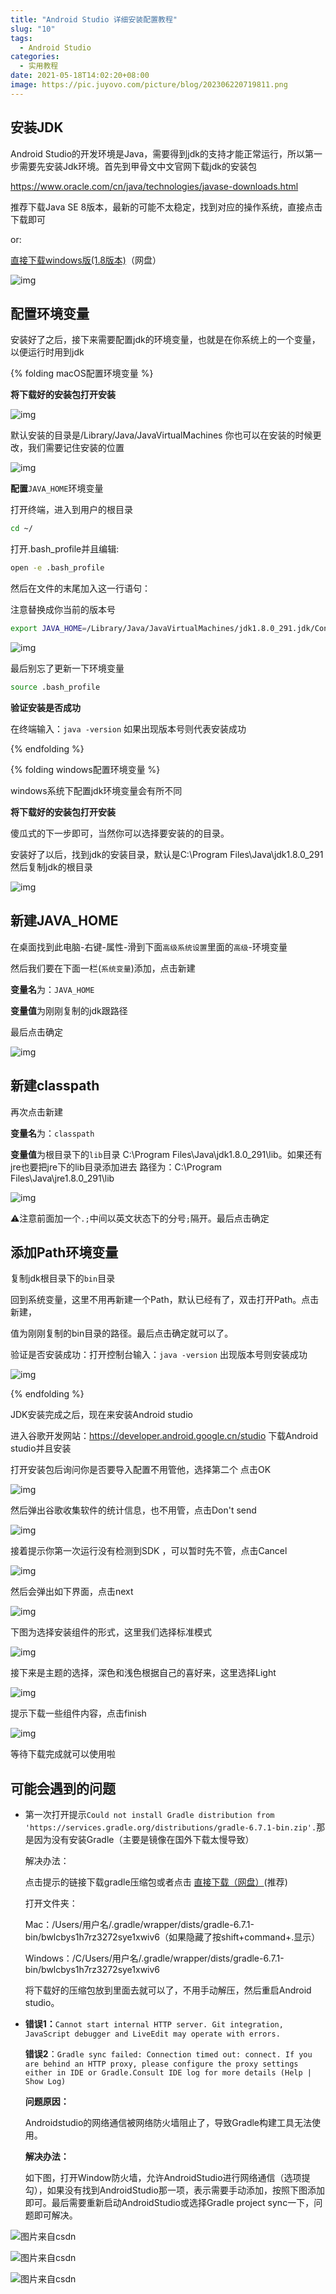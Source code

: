 ```yaml
---
title: "Android Studio 详细安装配置教程"
slug: "10"
tags:
  - Android Studio
categories:
  - 实用教程
date: 2021-05-18T14:02:20+08:00
image: https://pic.juyovo.com/picture/blog/202306220719811.png
---
```


## 安装JDK

Android Studio的开发环境是Java，需要得到jdk的支持才能正常运行，所以第一步需要先安装Jdk环境。首先到甲骨文中文官网下载jdk的安装包

https://www.oracle.com/cn/java/technologies/javase-downloads.html

推荐下载Java SE 8版本，最新的可能不太稳定，找到对应的操作系统，直接点击下载即可

or:

[直接下载windows版(1.8版本)](https://pan.juyovo.com/s/8Ootl)（网盘）

![img](https://pic.juyovo.com/picture/img/20210518142422.png)

## 配置环境变量

安装好了之后，接下来需要配置jdk的环境变量，也就是在你系统上的一个变量，以便运行时用到jdk

{% folding macOS配置环境变量 %}

**将下载好的安装包打开安装**

![img](https://pic.juyovo.com/picture/img/20210518143725.png)

默认安装的目录是/Library/Java/JavaVirtualMachines 你也可以在安装的时候更改，我们需要记住安装的位置

![img](https://pic.juyovo.com/picture/img/20210518153301.png)

**配置**`JAVA_HOME`环境变量

打开终端，进入到用户的根目录

```bash
cd ~/
```

打开.bash_profile并且编辑:

```bash
open -e .bash_profile
```

然后在文件的末尾加入这一行语句：

注意替换成你当前的版本号

```bash
export JAVA_HOME=/Library/Java/JavaVirtualMachines/jdk1.8.0_291.jdk/Contents/Home
```

![img](https://pic.juyovo.com/picture/img/20210518150452.png)

最后别忘了更新一下环境变量

```bash
source .bash_profile
```

**验证安装是否成功**

在终端输入：`java -version` 如果出现版本号则代表安装成功

{% endfolding %}

{% folding windows配置环境变量 %}

windows系统下配置jdk环境变量会有所不同

**将下载好的安装包打开安装**

傻瓜式的下一步即可，当然你可以选择要安装的的目录。

安装好了以后，找到jdk的安装目录，默认是C:\Program Files\Java\jdk1.8.0_291然后复制jdk的根目录

![img](https://pic.juyovo.com/picture/img/20210518153006.png)

## 新建JAVA_HOME

在桌面找到此电脑-右键-属性-滑到下面`高级系统设置`里面的`高级`-环境变量

然后我们要在下面一栏(`系统变量`)添加，点击新建

**变量名**为：`JAVA_HOME`

**变量值**为刚刚复制的jdk跟路径

最后点击确定

![img](https://pic.juyovo.com/picture/img/20210518154513.png)

## 新建classpath

再次点击新建

**变量名**为：`classpath`

**变量值**为根目录下的`lib`目录 C:\Program Files\Java\jdk1.8.0_291\lib。如果还有jre也要把jre下的lib目录添加进去 路径为：C:\Program Files\Java\jre1.8.0_291\lib

![img](https://pic.juyovo.com/picture/img/20210518160141.png)

⚠️注意前面加一个`.;`中间以英文状态下的分号`;`隔开。最后点击确定

## 添加Path环境变量

复制jdk根目录下的`bin`目录

回到系统变量，这里不用再新建一个Path，默认已经有了，双击打开Path。点击新建，

值为刚刚复制的bin目录的路径。最后点击确定就可以了。

验证是否安装成功：打开控制台输入：`java -version` 出现版本号则安装成功

![img](https://pic.juyovo.com/picture/img/20210518160129.png)

{% endfolding %}

JDK安装完成之后，现在来安装Android studio

进入谷歌开发网站：https://developer.android.google.cn/studio 下载Android studio并且安装

打开安装包后询问你是否要导入配置不用管他，选择第二个 点击OK

![img](https://pic.juyovo.com/picture/img/20210518163055.png)

然后弹出谷歌收集软件的统计信息，也不用管，点击Don't send

![img](https://pic.juyovo.com/picture/img/20210518163109.png)

接着提示你第一次运行没有检测到SDK ，可以暂时先不管，点击Cancel

![img](https://pic.juyovo.com/picture/img/20210518164045.png)

然后会弹出如下界面，点击next

![img](https://pic.juyovo.com/picture/img/20210518163140.png)

下图为选择安装组件的形式，这里我们选择标准模式

![img](https://pic.juyovo.com/picture/img/20210518163127.png)

接下来是主题的选择，深色和浅色根据自己的喜好来，这里选择Light

![img](https://pic.juyovo.com/picture/img/20210518163157.png)

提示下载一些组件内容，点击finish

![img](https://pic.juyovo.com/picture/img/20210518163206.png)

等待下载完成就可以使用啦

## 可能会遇到的问题

- 第一次打开提示`Could not install Gradle distribution from 'https://services.gradle.org/distributions/gradle-6.7.1-bin.zip'.`那是因为没有安装Gradle（主要是镜像在国外下载太慢导致）

  解决办法：

  点击提示的链接下载gradle压缩包或者点击 [直接下载（网盘）](https://pan.youngwen.com/t/D4CKq5)(推荐)

  打开文件夹：

  Mac：/Users/用户名/.gradle/wrapper/dists/gradle-6.7.1-bin/bwlcbys1h7rz3272sye1xwiv6（如果隐藏了按shift+command+.显示）

  Windows：/C/Users/用户名/.gradle/wrapper/dists/gradle-6.7.1-bin/bwlcbys1h7rz3272sye1xwiv6

  将下载好的压缩包放到里面去就可以了，不用手动解压，然后重启Android studio。

- **错误1：**`Cannot start internal HTTP server. Git integration, JavaScript debugger and LiveEdit may operate with errors.`

  **错误2**：`Gradle sync failed: Connection timed out: connect. If you are behind an HTTP proxy, please configure the proxy settings either in IDE or Gradle.Consult IDE log for more details (Help | Show Log)`

  **问题原因：**

  Androidstudio的网络通信被网络防火墙阻止了，导致Gradle构建工具无法使用。

  **解决办法：**

  如下图，打开Window防火墙，允许AndroidStudio进行网络通信（选项提勾），如果没有找到AndroidStudio那一项，表示需要手动添加，按照下图添加即可。最后需要重新启动AndroidStudio或选择Gradle project sync一下，问题即可解决。

![图片来自csdn](https://pic.juyovo.com/picture/img/20210518170406.png)

![图片来自csdn](https://pic.juyovo.com/picture/img/20210518170517.png)

![图片来自csdn](https://pic.juyovo.com/picture/img/20210518170536.png)
